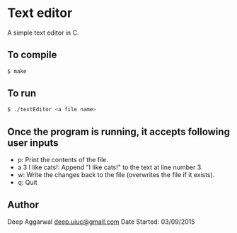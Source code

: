 Text editor
===========

A simple text editor in C.

To compile
----------
```sh
$ make
```

To run
------
```sh
$ ./textEditor <a file name>
```

Once the program is running, it accepts following user inputs
-------------------------------------------------------------
- p: Print the contents of the file.
- a 3 I like cats!: Append "I like cats!" to the text at line number 3.
- w: Write the changes back to the file (overwrites the file if it exists).
- q: Quit

Author
------
Deep Aggarwal
deep.uiuc@gmail.com
Date Started: 03/09/2015
